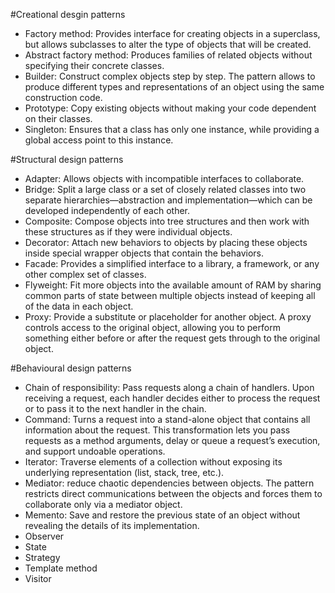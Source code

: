#Creational desgin patterns
- Factory method: Provides interface for creating objects in a superclass, but allows    subclasses to alter the type of objects that will be created.
- Abstract factory method: Produces families of related objects without specifying their concrete classes.
- Builder: Construct complex objects step by step. The pattern allows to produce different types and representations of an object using the same construction code.
- Prototype: Copy existing objects without making your code dependent on their classes.
- Singleton: Ensures that a class has only one instance, while providing a global access point to this instance.

#Structural design patterns
- Adapter: Allows objects with incompatible interfaces to collaborate.
- Bridge: Split a large class or a set of closely related classes into two separate hierarchies—abstraction and implementation—which can be developed independently of each other.
- Composite: Compose objects into tree structures and then work with these structures as if they were individual objects.
- Decorator: Attach new behaviors to objects by placing these objects inside special wrapper objects that contain the behaviors.
- Facade: Provides a simplified interface to a library, a framework, or any other complex set of classes.
- Flyweight: Fit more objects into the available amount of RAM by sharing common parts of state between multiple objects instead of keeping all of the data in each object.
- Proxy: Provide a substitute or placeholder for another object. A proxy controls access to the original object, allowing you to perform something either before or after the request gets through to the original object.

#Behavioural design patterns
- Chain of responsibility: Pass requests along a chain of handlers. Upon receiving a request, each handler decides either to process the request or to pass it to the next handler in the chain.
- Command: Turns a request into a stand-alone object that contains all information about the request. This transformation lets you pass requests as a method arguments, delay or queue a request’s execution, and support undoable operations.
- Iterator: Traverse elements of a collection without exposing its underlying representation (list, stack, tree, etc.).
- Mediator: reduce chaotic dependencies between objects. The pattern restricts direct communications between the objects and forces them to collaborate only via a mediator object.
- Memento: Save and restore the previous state of an object without revealing the details of its implementation.
- Observer
- State
- Strategy
- Template method
- Visitor